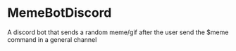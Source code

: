# MemeBotDiscord
A discord bot that sends a random meme/gif after the user send the $meme command in a general channel 
